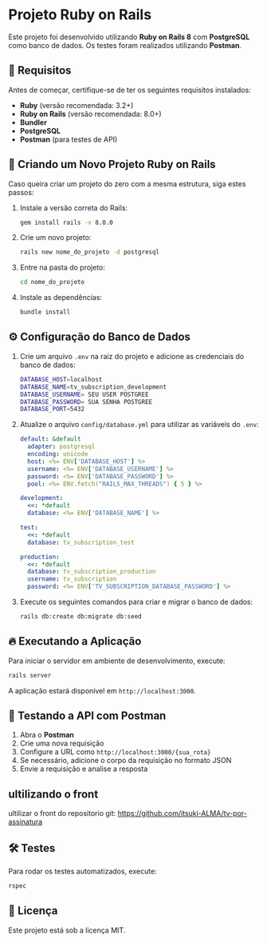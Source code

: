 # Projeto Ruby on Rails

Este projeto foi desenvolvido utilizando **Ruby on Rails 8** com **PostgreSQL** como banco de dados. Os testes foram realizados utilizando **Postman**.

## 📌 Requisitos

Antes de começar, certifique-se de ter os seguintes requisitos instalados:

- **Ruby** (versão recomendada: 3.2+)
- **Ruby on Rails** (versão recomendada: 8.0+)
- **Bundler**
- **PostgreSQL**
- **Postman** (para testes de API)

## 🚀 Criando um Novo Projeto Ruby on Rails

Caso queira criar um projeto do zero com a mesma estrutura, siga estes passos:

1. Instale a versão correta do Rails:

   ```sh
   gem install rails -v 8.0.0
   ```

2. Crie um novo projeto:

   ```sh
   rails new nome_do_projeto -d postgresql
   ```

3. Entre na pasta do projeto:

   ```sh
   cd nome_do_projeto
   ```

4. Instale as dependências:

   ```sh
   bundle install
   ```

## ⚙️ Configuração do Banco de Dados

1. Crie um arquivo `.env` na raiz do projeto e adicione as credenciais do banco de dados:

   ```sh
   DATABASE_HOST=localhost
   DATABASE_NAME=tv_subscription_development
   DATABASE_USERNAME= SEU USER POSTGREE
   DATABASE_PASSWORD= SUA SENHA POSTGREE
   DATABASE_PORT=5432
   ```

2. Atualize o arquivo `config/database.yml` para utilizar as variáveis do `.env`:

   ```yaml
   default: &default
     adapter: postgresql
     encoding: unicode
     host: <%= ENV['DATABASE_HOST'] %>
     username: <%= ENV['DATABASE_USERNAME'] %>
     password: <%= ENV['DATABASE_PASSWORD'] %>
     pool: <%= ENV.fetch("RAILS_MAX_THREADS") { 5 } %>

   development:
     <<: *default
     database: <%= ENV['DATABASE_NAME'] %>

   test:
     <<: *default
     database: tv_subscription_test

   production:
     <<: *default
     database: tv_subscription_production
     username: tv_subscription
     password: <%= ENV['TV_SUBSCRIPTION_DATABASE_PASSWORD'] %>
   ```

3. Execute os seguintes comandos para criar e migrar o banco de dados:

   ```sh
   rails db:create db:migrate db:seed
   ```

## 🔥 Executando a Aplicação

Para iniciar o servidor em ambiente de desenvolvimento, execute:

```sh
rails server
```

A aplicação estará disponível em `http://localhost:3000`.

## 📡 Testando a API com Postman

1. Abra o **Postman**
2. Crie uma nova requisição
3. Configure a URL como `http://localhost:3000/{sua_rota}`
4. Se necessário, adicione o corpo da requisição no formato JSON
5. Envie a requisição e analise a resposta

## ultilizando o front

ultilizar o front do repositorio git: https://github.com/itsuki-ALMA/tv-por-assinatura

## 🛠️ Testes

Para rodar os testes automatizados, execute:

```sh
rspec
```

## 📝 Licença

Este projeto está sob a licença MIT.


